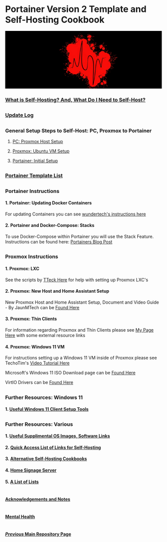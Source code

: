 # Portainer Version 2 Template and Self-Hosting Cookbook

![BannerLogoMid](/branding/images/Banner.png?raw=true "BannerMid")

###  [What is Self-Hosting? And, What Do I Need to Self-Host?](https://github.com/mycroftwilde/portainer_templates/tree/master/TableOfContents/Intro)

##

### [Update Log](https://github.com/mycroftwilde/portainer_templates/tree/master/TableOfContents/Updates/Previous)

##

### General Setup Steps to Self-Host: PC, Proxmox to Portainer

1. [PC: Proxmox Host Setup](https://github.com/mycroftwilde/portainer_templates/tree/master/TableOfContents/Proxmox/NewHost)

2. [Proxmox: Ubuntu VM Setup](https://github.com/mycroftwilde/portainer_templates/tree/master/TableOfContents/Proxmox/UbuntuVM)

3. [Portainer: Initial Setup](https://github.com/mycroftwilde/portainer_templates/tree/master/TableOfContents/Portainer)

##

### [Portainer Template List](https://github.com/mycroftwilde/portainer_templates/tree/master/TemplatesList)

##

### Portainer Instructions

#### 1. Portainer: Updating Docker Containers

For updating Containers you can see [wundertech's instructions here](https://www.wundertech.net/how-to-update-a-docker-container-using-portainer)

#### 2. Portainer and Docker-Compose: Stacks

To use Docker-Compose within Portainer you will use the Stack Feature. Instructions can be found here: [Portainers Blog Post](https://www.portainer.io/blog/stacks-docker-compose-the-portainer-way)

##

### Proxmox Instructions

#### 1. Proxmox: LXC

See the scripts by [TTeck Here](https://github.com/tteck/Proxmox) for help with setting up Proxmox LXC's

#### 2. Proxmox: New Host and Home Assistant Setup

New Proxmox Host and Home Assistant Setup, Document and Video Guide - By JaunMTech can be [Found Here](https://www.juanmtech.com/install-proxmox-and-virtualize-home-assistant/)

#### 3. Proxmox: Thin Clients

For information regarding Proxmox and Thin Clients please see [My Page Here](https://github.com/mycroftwilde/portainer_templates/tree/master/TableOfContents/Proxmox/ThinClients) with some external resource links

#### 4. Proxmox: Windows 11 VM

For instructions setting up a Windows 11 VM inside of Proxmox please see TechoTim's [Video Tutorial Here](https://www.youtube.com/watch?v=fupuTkkKPDU)

Microsoft's Windows 11 ISO Download page can be [Found Here](https://www.microsoft.com/en-ca/software-download/windows11)

VirtIO Drivers can be [Found Here](https://github.com/virtio-win/virtio-win-pkg-scripts)

##

### Further Resources: Windows 11

#### 1. [Useful Windows 11 Client Setup Tools](https://github.com/mycroftwilde/portainer_templates/tree/master/TableOfContents/Windows/README.md)

##

### Further Resources: Various

#### 1. [Useful Supplimental OS Images, Software Links](https://github.com/mycroftwilde/portainer_templates/tree/master/TableOfContents/SoftwareLinks)

#### 2. [Quick Access List of Links for Self-Hosting](https://github.com/mycroftwilde/portainer_templates/tree/master/TableOfContents/Links/SelfHosting/README.md)

#### 3. [Alternative Self-Hosting Cookbooks](https://github.com/mycroftwilde/portainer_templates/tree/master/TableOfContents/Alternative)

#### 4. [Home Signage Server](https://github.com/mycroftwilde/portainer_templates/tree/master/TableOfContents/SignageServer)

#### 5. [A List of Lists](https://github.com/mycroftwilde/portainer_templates/tree/master/TableOfContents/Lists)

#
#### [Acknowledgements and Notes](https://github.com/mycroftwilde/portainer_templates/tree/master/TableOfContents/acknowledgements)
#
#### [Mental Health](https://github.com/mycroftwilde/portainer_templates/tree/master/TableOfContents/MentalHealth)
#
#### [*Previous* Main Repository Page](https://github.com/mycroftwilde/portainer_templates/tree/master/Previous)

